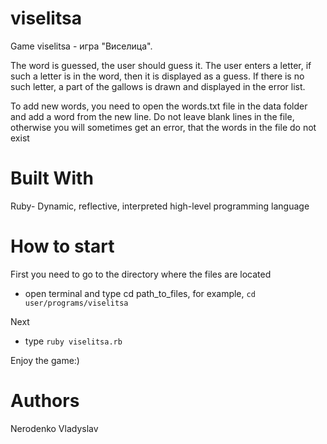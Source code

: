 # viselitsa
Game viselitsa - игра "Виселица".

The word is guessed, the user should guess it.
The user enters a letter, if such a letter is in the word, then it is displayed as a guess.
If there is no such letter, a part of the gallows is drawn and displayed in the error list.

To add new words, you need to open the words.txt file in the data folder and add a word from the new line.
Do not leave blank lines in the file, otherwise you will sometimes get an error, that the words in the file do not exist

# Built With
Ruby- Dynamic, reflective, interpreted high-level programming language

# How to start
First you need to go to the directory where the files are located
- open terminal and type cd path_to_files, for example, `cd user/programs/viselitsa`

Next
- type `ruby viselitsa.rb`

Enjoy the game:)

# Authors
Nerodenko Vladyslav
